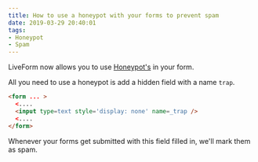 ```yaml
---
title: How to use a honeypot with your forms to prevent spam
date: 2019-03-29 20:40:01
tags:
- Honeypot
- Spam
---
```


LiveForm now allows you to use [Honeypot's](https://en.wikipedia.org/wiki/Honeypot_(computing)) in your form.

All you need to use a honeypot is add a hidden field with a name `trap`.

```html
<form ... >
  <....
  <input type=text style='display: none' name=_trap />
  <....
</form>
```

Whenever your forms get submitted with this field filled in, we'll mark them as
spam.
